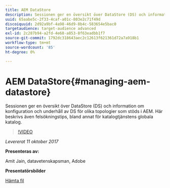 ```yaml
---
title: AEM DataStore
description: Sessionen ger en översikt över DataStore (DS) och information om konfiguration och underhåll av DS för olika topologier som stöds i AEM. Här beskrivs även felsökningstips, bland annat för katalogtjänstens globala katalog.
uuid: 65aabe5c-2f33-4caf-a01c-803e2c71f49d
discoiquuid: 2d92a9bf-4a98-46d9-8b4c-583654e5bac0
targetaudience: target-audience advanced
exl-id: 2c287b94-a2fd-4e68-a853-8f63eadbb1f7
source-git-commit: 1792dc318643aec2c12613f621361d72a7a918b1
workflow-type: tm+mt
source-wordcount: '85'
ht-degree: 0%

---
```


# AEM DataStore{#managing-aem-datastore}

Sessionen ger en översikt över DataStore (DS) och information om konfiguration och underhåll av DS för olika topologier som stöds i AEM. Här beskrivs även felsökningstips, bland annat för katalogtjänstens globala katalog.

>[!VIDEO](https://video.tv.adobe.com/v/20422/?quality=9)

*Levererat 11 oktober 2017*

**Presenteras av:**

Amit Jain, datavetenskapsman, Adobe

**Presentatörsbilder**

[Hämta fil](assets/managing-aem-datastoreoct17.pdf)
<!--
[Get back to the Overview](https://helpx.adobe.com/experience-manager/kt/eseminars/gems/aem-index.html)
-->
